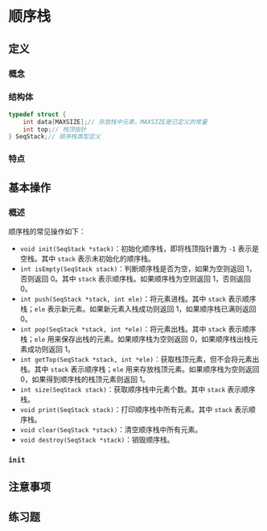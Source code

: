 # 顺序栈

## 定义

### 概念



### 结构体

```c
typedef struct {
    int data[MAXSIZE];// 存放栈中元素，MAXSIZE是已定义的常量
    int top;// 栈顶指针
} SeqStack;// 顺序栈类型定义
```





### 特点



## 基本操作

### 概述

顺序栈的常见操作如下：

- `void init(SeqStack *stack)`：初始化顺序栈，即将栈顶指针置为 `-1` 表示是空栈。其中 `stack` 表示未初始化的顺序栈。
- `int isEmpty(SeqStack stack)`：判断顺序栈是否为空，如果为空则返回 1，否则返回 0。其中 `stack` 表示顺序栈。如果顺序栈为空则返回 1，否则返回 0。
- `int push(SeqStack *stack, int ele)`：将元素进栈。其中 `stack` 表示顺序栈；`ele` 表示新元素。如果新元素入栈成功则返回 1，如果顺序栈已满则返回 0。
- `int pop(SeqStack *stack, int *ele)`：将元素出栈。其中 `stack` 表示顺序栈；`ele` 用来保存出栈的元素。如果顺序栈为空则返回 0，如果顺序栈出栈元素成功则返回 1。
- `int getTop(SeqStack *stack, int *ele)`：获取栈顶元素，但不会将元素出栈。其中 `stack` 表示顺序栈；`ele` 用来存放栈顶元素。如果顺序栈为空则返回 0，如果得到顺序栈的栈顶元素则返回 1。
- `int size(SeqStack stack)`：获取顺序栈中元素个数。其中 `stack` 表示顺序栈。
- `void print(SeqStack stack)`：打印顺序栈中所有元素。其中 `stack` 表示顺序栈。
- `void clear(SeqStack *stack)`：清空顺序栈中所有元素。
- `void destroy(SeqStack *stack)`：销毁顺序栈。



### `init`



## 注意事项



## 练习题